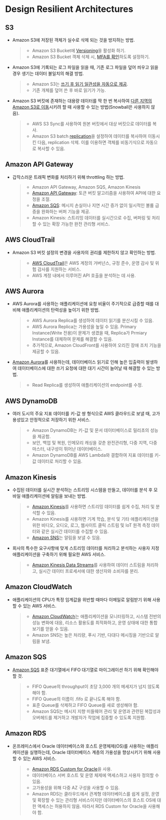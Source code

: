 # Design Resilient Architectures

## S3

* Amazon S3에 저장된 객체가 실수로 삭제 되는 것을 방지하는 방법.  
    > * Amazon S3 Bucket에 [Versioning](https://docs.aws.amazon.com/AmazonS3/latest/userguide/Versioning.html)을 활성화 하기.
    > * Amazon S3 Bucket 객체 삭제 시, [MFA를 확인](https://docs.aws.amazon.com/AmazonS3/latest/userguide/UsingMFADelete.html)하도록 설정하기.

* Amazon S3에 기록되는 로그 파일을 읽을 때, 기존 로그 파일을 덮어 씌우고 읽을 경우 생기는 데이터 불일치의 해결 방법.
    > * Amazon S3는 [쓰기 후 읽기 일관성을 자동으로 제공](https://docs.aws.amazon.com/AmazonS3/latest/userguide/Welcome.html#ConsistencyModel).
    > * 기존 개체를 덮어 쓴 후 바로 읽기가 가능.

* Amazon S3 버킷에 존재하는 대용량 데이터를 딱 한 번 복사하여 [다른 지역의 Amazon S3로 이동](https://repost.aws/ko/knowledge-center/move-objects-s3-bucket)시키려 할 때 사용할 수 있는 방법(Snowball은 사용하지 않음).
    > * AWS S3 Sync를 사용하여 원본 버킷에서 대상 버킷으로 데이터를 복사.
    > * Amazon S3 batch [replication](https://docs.aws.amazon.com/AmazonS3/latest/userguide/replication.html)을 설정하여 데이터를 복사하여 이동시킨 다음, replication 삭제. 이를 이용하면 객체를 비동기식으로 자동으로 복사할 수 있음. 

## Amazon API Gateway

* 갑작스러운 트래픽 변화를 처리하기 위해 throttling 하는 방법.
    > * Amazon API Gateway, Amazon SQS, Amazon Kinesis
    > * [Amazon API Gateway](https://docs.aws.amazon.com/apigateway/latest/developerguide/api-gateway-request-throttling.html): 토큰 버킷 알고리즘을 사용하여 API에 대한 요청을 조절.
    > * [Amazon SQS](https://aws.amazon.com/ko/sqs/features/): 메시지 손실이나 지연 시간 증가 없이 일시적인 볼륨 급증을 완화하는 버퍼 기능을 제공.
    > * Amazon Kinesis: 스트리밍 데이터를 실시간으로 수집, 버퍼링 및 처리할 수 있는 확장 가능한 완전 관리형 서비스.

## AWS CloudTrail

* Amazon S3 버킷 설정의 변경을 사용자의 권리를 제한하지 않고 확인하는 방법.
    > * [AWS CloudTrail](https://aws.amazon.com/ko/cloudtrail/)은 AWS 계정의 거버넌스, 규정 준수, 운영 감사 및 위험 감사를 지원하는 서비스.
    > * AWS 계정 내에서 이루어진 API 호출을 분석하는 데 사용.

## AWS Aurora

* AWS Aurora를 사용하는 애플리케이션에 요청 비율이 주기적으로 급증할 때를 대비해 애플리케이션의 탄력성을 높이기 위한 방법.
    > * AWS Aurora Replica를 생성하여 데이터 읽기를 분산시킬 수 있음.
    > * AWS Aurora Replica는 가용성을 높일 수 있음. Primary Instance(Write 전용)이 문제가 생겼을 때, Replica가 Prmiary Instance를 대체하여 문제를 해결할 수 있음.
    > * 추가적으로, Amazon CloudFront를 사용하여 오리진 장애 조치 기능을 제공할 수 있음.

* [Amazon Aurora](https://docs.aws.amazon.com/AmazonRDS/latest/AuroraUserGuide/Aurora.Overview.html)를 사용하는데, 데이터베이스 읽기로 인해 높은 입출력이 발생하여 데이터베이스에 대한 쓰기 요청에 대한 대기 시간이 늘어날 때 해결할 수 있는 방법.
    > * Read Replica를 생성하여 애플리케이션의 endpoint를 수정.

## AWS DynamoDB

* 여러 도시의 주요 지표 데이터를 키-값 쌍 형식으로 AWS 클라우드로 보낼 때, 고가용성있고 안정적으로 저장하기 위한 서비스.
    > * Amazon DynamoDB는 키-값 및 문서 데이터베이스로 밀리초의 성능을 제공함.
    > * 보안, 백업 및 복원, 인메모리 캐싱을 갖춘 완전관리형, 다중 지역, 다중 마스터, 내구성이 뛰어난 데이터베이스.
    > * Amazon DynamoDB를 AWS Lambda와 결합하여 지표 데이터를 키-값 데이터로 처리할 수 있음.

## Amazon Kinesis

* 수집된 데이터를 실시간 분석하는 스트리밍 시스템을 만들고, 데이터를 분석 후 모바일 애플리케이션에 알림을 보내는 방법.
    > * [Amazon Kinesis](https://aws.amazon.com/ko/kinesis/)를 사용하면 스트리밍 데이터를 쉽게 수집, 처리 및 분석할 수 있음.
    > * Amazon Kinesis를 사용하면 기계 학습, 분석 및 기타 애플리케이션을 위한 비디오, 오디오, 로그, 웹사이트 클릭 스트림 및 IoT 원격 측정 데이터와 같은 실시간 데이터를 수집할 수 있음.
    > * [Amazon SNS](https://aws.amazon.com/ko/sns/)는 알림을 보낼 수 있음.

* 회사의 특수한 요구사항에 맞게 스트리밍 데이터를 처리하고 분석하는 사용자 지정 애플리케이션을 구축하기 위해 필요한 AWS 서비스.
    > * [Amazon Kinesis Data Streams](https://aws.amazon.com/ko/kinesis/data-streams/)를 사용하여 데이터 스트림을 처리하고, 실시간 데이터 프로세서에 대한 생산자와 소비자를 분리.

## Amazon CloudWatch

* 애플리케이션의 CPU가 특정 임계값을 위반할 때마다 이메일로 알림받기 위해 사용할 수 있는 AWS 서비스.
    > * [Amazon CloudWatch](https://aws.amazon.com/ko/cloudwatch/faqs/)는 애플리케이션을 모니터링하고, 시스템 전반의 성능 변화에 대응, 리소스 활용도를 최적화하고, 운영 상태에 대한 통합 보기를 얻을 수 있음.
    > * Amazon SNS는 높은 처리량, 푸시 기반, 다대다 메시징을 기반으로 알림을 보냄.

## Amazon SQS

* [Amazon SQS](https://docs.aws.amazon.com/AWSSimpleQueueService/latest/SQSDeveloperGuide/welcome.html) 표준 대기열에서 FIFO 대기열로 마이그레이션 하기 위해 확인해야할 것.
    > * FIFO Queue의 throughput이 초당 3,000 개의 메세지가 넘지 않도록 해야 함.
    > * FIFO Queue의 이름이 .fifo 로 끝나도록 해야 함.
    > * 표준 Queue를 삭제하고 FIFO Queue를 새로 생성해야 함.
    > * Amazon SQS는 메시지 지향 미들웨어 관리 및 운영과 관련된 복잡성과 오버헤드를 제거하고 개발자가 작업에 집중할 수 있도록 지원함.

## Amazon RDS

* 온프레미스에서 Oracle 데이터베이스와 호스트 운영체제(OS)를 사용하는 애플리케이션을 실행하는데, Oracle 데이터베이스 계층의 가용성을 향상시키기 위해 사용할 수 있는 AWS 서비스.
    > * [Amazon RDS Custom for Oracle](https://aws.amazon.com/ko/blogs/aws/amazon-rds-custom-for-oracle-new-control-capabilities-in-database-environment/)을 사용.
    > * 데이터베이스 서버 호스트 및 운영 체제에 액세스하고 사용자 정의할 수 있음.
    > * 고가용성을 위해 다중 AZ 구성을 사용할 수 있음.
    > * Amazon RDS는 클라우드에서 관계형 데이터베이스를 쉽게 설정, 운영 및 확장할 수 있는 관리형 서비스이지만 데이터베이스의 호스트 OS에 대한 액세스는 허용하지 않음. 따라서 RDS Custom for Oracle을 사용해야 함.
